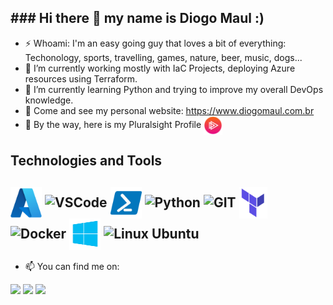 <h2> ### Hi there 👋 my name is Diogo Maul :) </h2>

- ⚡ Whoami: I'm an easy going guy that loves a bit of everything: Techonology, sports, travelling, games, nature, beer, music, dogs... 
- 🔭 I’m currently working mostly with IaC Projects, deploying Azure resources using Terraform.
- 🌱 I’m currently learning Python and trying to improve my overall DevOps knowledge. 
- 💬 Come and see my personal website: https://www.diogomaul.com.br
- 🤔 By the way, here is my Pluralsight Profile <a href="https://app.pluralsight.com/profile/diogo-maul-72" target="_blank" rel="noopener noreferrer"><img src="https://github.com/diogomaul/images/blob/main/pluralsight-logo.png" align="center" alt="Pluralsight Profile Diogo Maul" height="30" width="30"></a> 
<div style="display: inline_block">
   <h2  > Technologies and Tools  <h2>
      <img align="center" alt="Azure" height="50" width="50" src="https://raw.githubusercontent.com/devicons/devicon/2ae2a900d2f041da66e950e4d48052658d850630/icons/azure/azure-original.svg">
      <img align="center" alt="VSCode" height="50" width="50" src="https://cdn.jsdelivr.net/gh/devicons/devicon/icons/vscode/vscode-original.svg">
      <img align="center" alt="PowerShell" height="50" width="50" src="https://github.com/diogomaul/images/blob/main/powershell-logo3.png">
      <img align="center" alt="Python" height="50" width="50" src="https://cdn.jsdelivr.net/gh/devicons/devicon/icons/python/python-original.svg">
      <img align="center" alt="GIT" height="50" width="50" src="https://cdn.jsdelivr.net/gh/devicons/devicon/icons/git/git-original.svg">
      <img align="center" alt="Terraform" height="50" width="45" src="https://raw.githubusercontent.com/devicons/devicon/v2.15.1/icons/terraform/terraform-original.svg">
      <img align="center" alt="Docker" height="50" width="50" src="https://cdn.jsdelivr.net/gh/devicons/devicon/icons/docker/docker-original-wordmark.svg">
      <img align="center" alt="Windows" height="50" width="50" src="https://raw.githubusercontent.com/diogomaul/images/main/windows-logo.png">
      <img align="center" alt="Linux Ubuntu" height="50" width="50" src="https://cdn.jsdelivr.net/gh/devicons/devicon/icons/ubuntu/ubuntu-plain.svg"

</div>
      
<br>
 
</div>
      
- 📫 You can find me on:
   
<a href="https://www.linkedin.com/in/diogomaul/" target="_blank" rel="noopener noreferrer"><img src="https://img.shields.io/badge/-LinkedIn-%230077B5?style=for-the-badge&logo=linkedin&logoColor=white" target="_blank"></a> 
<a href="https://twitter.com/diogomaul" target="_blank" rel="noopener noreferrer"><img src="https://img.shields.io/badge/Twitter-1DA1F2?style=for-the-badge&logo=twitter&logoColor=white" target="_blank"></a> 
<a href="https://instagram.com/diogomaul" target="_blank" rel="noopener noreferrer"><img src="https://img.shields.io/badge/Instagram-E4405F?style=for-the-badge&logo=instagram&logoColor=white" target="_blank"></a> 
  
      
<!--
![Snake animation](https://github.com/codethi/codethi/blob/output/github-contribution-grid-snake.svg)
      
- 👯 I’m looking to collaborate on ...
- 🤔 I’m looking for help with ...
- 💬 Ask me about ...
- -->

